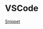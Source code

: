 # VSCode

[Snippet](VSCode%20b6a4e9199851423d85ab12157574dd31/Snippet%2014258466326b4715ba84d09982c72c28.md)